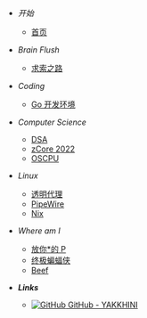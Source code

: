 - *开始*
    - [首页](/)

- *Brain Flush*
    - [求索之路](brainFlush/20230813-explore.md)

- *Coding*
    - [Go 开发环境](coding/20220611-golang_setup)

- *Computer Science*
    - [DSA](computerSci/20220701-dsa.md)
    - [zCore 2022](computerSci/20220706-zcore.md)
    - [OSCPU](computerSci/20230701-oscpu.md)

- *Linux*
    - [透明代理](linux/20211210-tproxy)
    - [PipeWire](linux/20220627-pipewire.md)
    - [Nix](linux/20220629-nix.md)

- *Where am I*
    - [放你*的 P](where/20210818-IDGAF.md)
    - [终极蝙蝠侠](where/20220411-Batman.md)
    - [Beef](where/20220427-Beef.md)


- ***Links***
  - [![GitHub](../logo/github-color.svg) GitHub - YAKKHINI](//github.com/Yakkhini)